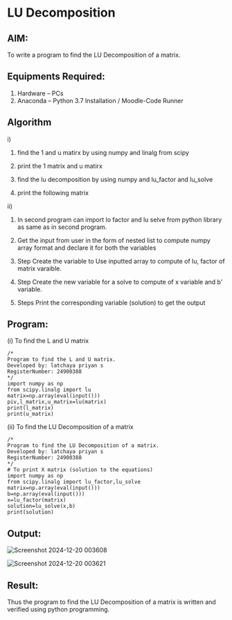# LU Decomposition 

## AIM:
To write a program to find the LU Decomposition of a matrix.

## Equipments Required:
1. Hardware – PCs
2. Anaconda – Python 3.7 Installation / Moodle-Code Runner

## Algorithm
i)

1. find the 1 and u matirx by using numpy and linalg from   scipy

2. print the 1 matrix and u matirx

3. find the lu decomposition by using numpy and lu_factor and lu_solve

4. print the following  matrix

ii)

1. In second program can import lo factor and lu selve from python library as same as in second program.

2. Get the input from user in the form of nested list to compute numpy array format and declare it for both the variables

3. Step Create the variable to Use inputted array to compute of lu, factor of matrix varaible.

4. Step Create the new variable for a solve to compute of x variable and b' variable.

5. Steps Print the corresponding variable (solution) to get the output

## Program:
(i) To find the L and U matrix
```
/*
Program to find the L and U matrix.
Developed by: latchaya priyan s
RegisterNumber: 24900388
*/
import numpy as np
from scipy.linalg import lu
matrix=np.array(eval(input()))
piv,l_matrix,u_matrix=lu(matrix)
print(l_matrix)
print(u_matrix)
```

(ii) To find the LU Decomposition of a matrix
```
/*
Program to find the LU Decomposition of a matrix.
Developed by: latchaya priyan s
RegisterNumber: 24900388
*/
# To print X matrix (solution to the equations)
import numpy as np
from scipy.linalg import lu_factor,lu_solve
matrix=np.array(eval(input()))
b=np.array(eval(input()))
x=lu_factor(matrix)
solution=lu_solve(x,b)
print(solution)
```

## Output:

![Screenshot 2024-12-20 003608](https://github.com/user-attachments/assets/80ffc3c4-2a33-4076-bae1-628b29ac4e2d)

![Screenshot 2024-12-20 003621](https://github.com/user-attachments/assets/e6500b03-5620-4898-8624-e12904ad9f3c)

## Result:
Thus the program to find the LU Decomposition of a matrix is written and verified using python programming.

